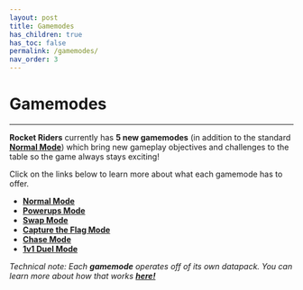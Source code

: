 ```yaml
---
layout: post
title: Gamemodes
has_children: true
has_toc: false
permalink: /gamemodes/
nav_order: 3
---
```

# Gamemodes
---

**Rocket Riders** currently has **5 new gamemodes** (in addition to the standard **[Normal Mode](https://zeroniaserver.github.io/RocketRidersWiki/gamemodes/normal)**) which bring new gameplay objectives and challenges to the table so the game always stays exciting!

Click on the links below to learn more about what each gamemode has to offer.

- **[Normal Mode](https://zeroniaserver.github.io/RocketRidersWiki/gamemodes/normal)**
- **[Powerups Mode](https://zeroniaserver.github.io/RocketRidersWiki/gamemodes/powerups)**
- **[Swap Mode](https://zeroniaserver.github.io/RocketRidersWiki/gamemodes/swap)**
- **[Capture the Flag Mode](https://zeroniaserver.github.io/RocketRidersWiki/gamemodes/ctf)**
- **[Chase Mode](https://zeroniaserver.github.io/RocketRidersWiki/gamemodes/chase)**
- **[1v1 Duel Mode](https://zeroniaserver.github.io/RocketRidersWiki/gamemodes/duel)**

*Technical note: Each **gamemode** operates off of its own datapack. You can learn more about how that works **[here!](https://zeroniaserver.github.io/RocketRidersWiki/behind_the_scenes/datapacks)***